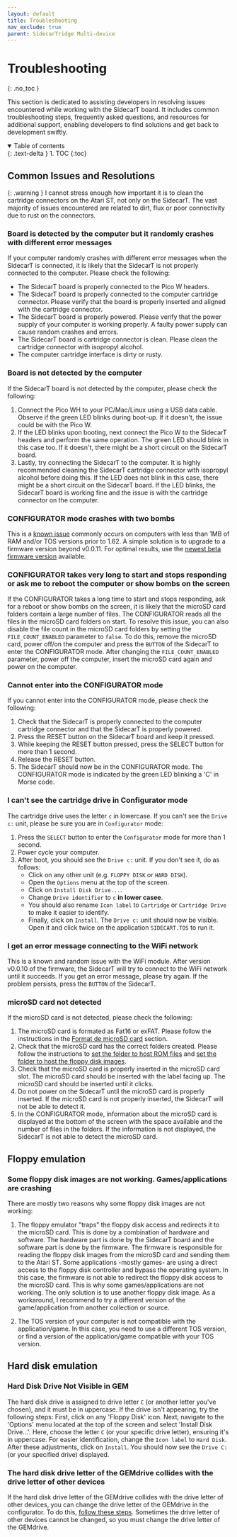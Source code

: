 ```yaml
---
layout: default
title: Troubleshooting
nav_exclude: true
parent: SidecarTridge Multi-device
---
```


# Troubleshooting
{: .no_toc }

This section is dedicated to assisting developers in resolving issues encountered while working with the SidecarT board. It includes common troubleshooting steps, frequently asked questions, and resources for additional support, enabling developers to find solutions and get back to development swiftly.

<details open markdown="block">
  <summary>
    Table of contents
  </summary>
  {: .text-delta }
1. TOC
{:toc}
</details>

## Common Issues and Resolutions

{: .warning }
I cannot stress enough how important it is to clean the cartridge connectors on the Atari ST, not only on the SidecarT. The vast majority of issues encountered are related to dirt, flux or poor connectivity due to rust on the connectors.

### Board is detected by the computer but it randomly crashes with different error messages

If your computer randomly crashes with different error messages when the SidecarT is connected, it is likely that the SidecarT is not properly connected to the computer. Please check the following:

- The SidecarT board is properly connected to the Pico W headers.
- The SidecarT board is properly connected to the computer cartridge connector. Please verify that the board is properly inserted and aligned with the cartridge connector.
- The SidecarT board is properly powered. Please verify that the power supply of your computer is working properly. A faulty power supply can cause random crashes and errors.
- The SidecarT board is cartridge connector is clean. Please clean the cartridge connector with isopropyl alcohol.
- The computer cartridge interface is dirty or rusty.

### Board is not detected by the computer

If the SidecarT board is not detected by the computer, please check the following:

1. Connect the Pico WH to your PC/Mac/Linux using a USB data cable. Observe if the green LED blinks during boot-up. If it doesn't, the issue could be with the Pico W.
2. If the LED blinks upon booting, next connect the Pico W to the SidecarT headers and perform the same operation. The green LED should blink in this case too. If it doesn't, there might be a short circuit on the SidecarT board.
3. Lastly, try connecting the SidecarT to the computer. It is highly recommended cleaning the SidecarT cartridge connector with isopropyl alcohol before doing this. If the LED does not blink in this case, there might be a short circuit on the SidecarT board. If the LED blinks, the SidecarT board is working fine and the issue is with the cartridge connector on the computer.

### CONFIGURATOR mode crashes with two bombs

This is a [known issue](https://github.com/sidecartridge/atarist-sidecart-raspberry-pico/issues/55) commonly occurs on computers with less than 1MB of RAM and/or TOS versions prior to 1.62. A simple solution is to upgrade to a firmware version beyond v0.0.11. For optimal results, use the [newest beta firmware version](https://sidecartridge.com/downloads) available.

### CONFIGURATOR takes very long to start and stops responding or ask me to reboot the computer or show bombs on the screen

If the CONFIGURATOR takes a long time to start and stops responding, ask for a reboot or show bombs on the screen, it is likely that the microSD card folders contain a large number of files. The CONFIGURATOR reads all the files in the microSD card folders on start. To resolve this issue, you can also disable the file count in the microSD card folders by setting the `FILE_COUNT_ENABLED` parameter to `false`.  To do this, remove the microSD card, power off/on the computer and press the `BUTTON` of the SidecarT to enter the CONFIGURATOR mode. After changing the `FILE_COUNT_ENABLED` parameter, power off the computer, insert the microSD card again and power on the computer.

### Cannot enter into the CONFIGURATOR mode

If you cannot enter into the CONFIGURATOR mode, please check the following:

1. Check that the SidecarT is properly connected to the computer cartridge connector and that the SidecarT is properly powered.
2. Press the RESET button on the SidecarT board and keep it pressed.
3. While keeping the RESET button pressed, press the SELECT button for more than 1 second.
4. Release the RESET button.
5. The SidecarT should now be in the CONFIGURATOR mode. The CONFIGURATOR mode is indicated by the green LED blinking a 'C' in Morse code.

### I can't see the cartridge drive in Configurator mode

The cartridge drive uses the letter `c` in lowercase. If you can't see the `Drive c:` unit, please be sure you are in `Configurator` mode:

1. Press the `SELECT` button to enter the `Configurator` mode for more than 1 second.
2. Power cycle your computer.
3. After boot, you should see the `Drive c:` unit. If you don't see it, do as follows:
   - Click on any other unit (e.g. `FLOPPY DISK` or `HARD DISK`).
   - Open the `Options` menu at the top of the screen.
   - Click on `Install Disk Drive...`.
   - Change `Drive identifier` to `c` **in lower casee**.
   - You should also rename `Icon label` to `Cartridge` or `Cartridge Drive` to make it easier to identify.
   - Finally, click on `Install`. The `Drive c:` unit should now be visible. Open it and click twice on the application `SIDECART.TOS` to run it.


### I get an error message connecting to the WiFi network

This is a known and random issue with the WiFi module. After version v0.0.10 of the firmware, the SidecarT will try to connect to the WiFi network until it succeeds. If you get an error message, please try again. If the problem persists, press the `BUTTON` of the SidecarT.


### microSD card not detected

If the microSD card is not detected, please check the following:

1. The microSD card is formated as Fat16 or exFAT. Please follow the instructions in the [Format de microSD card](https://docs.sidecartridge.com/how_to/#format-the-microsd-card) section.
2. Check that the microSD card has the correct folders created. Please follow the instructions to [set the folder to host ROM files](https://docs.sidecartridge.com/userguide/#set-the-folder-hosting-the-rom-files) and [set the folder to host the floppy disk images](https://docs.sidecartridge.com/userguide/#pre-requisite-hosting-floppy-images-on-microsd).
3. Check that the microSD card is properly inserted in the microSD card slot. The microSD card should be inserted with the label facing up. The microSD card should be inserted until it clicks. 
4. Do not power on the SidecarT until the microSD card is properly inserted. If the microSD card is not properly inserted, the SidecarT will not be able to detect it.
5. In the CONFIGURATOR mode, information about the microSD card is displayed at the bottom of the screen with the space available and the number of files in the folders. If the information is not displayed, the SidecarT is not able to detect the microSD card.

## Floppy emulation

### Some floppy disk images are not working. Games/applications are crashing

There are mostly two reasons why some floppy disk images are not working:

1. The floppy emulator "traps" the floppy disk access and redirects it to the microSD card. This is done by a combination of hardware and software. The hardware part is done by the SidecarT board and the software part is done by the firmware. The firmware is responsible for reading the floppy disk images from the microSD card and sending them to the Atari ST. Some applications -mostly games- are using a direct access to the floppy disk controller and bypass the operating system. In this case, the firmware is not able to redirect the floppy disk access to the microSD card. This is why some games/applications are not working. The only solution is to use another floppy disk image. As a workaround, I recommend to try a different version of the game/application from another collection or source.

2. The TOS version of your computer is not compatible with the application/game. In this case, you need to use a different TOS version, or find a version of the application/game compatible with your TOS version.

## Hard disk emulation

### Hard Disk Drive Not Visible in GEM

The hard disk drive is assigned to drive letter `C` (or another letter you've chosen), and it must be in uppercase. If the drive isn't appearing, try the following steps: First, click on any 'Floppy Disk' icon. Next, navigate to the 'Options' menu located at the top of the screen and select 'Install Disk Drive...'. Here, choose the letter `C` (or your specific drive letter), ensuring it's in uppercase. For easier identification, change the `Icon label` to `Hard Disk`. After these adjustments, click on `Install`. You should now see the `Drive C:` (or your specified drive) displayed.

### The hard disk drive letter of the GEMdrive collides with the drive letter of other devices

If the hard disk drive letter of the GEMdrive collides with the drive letter of other devices, you can change the drive letter of the GEMdrive in the configurator. To do this, [follow these steps](/sidecartridge-multidevice/userguide/#hard-disk-emulation). Sometimes the drive letter of other devices cannot be changed, so you must change the drive letter of the GEMdrive.